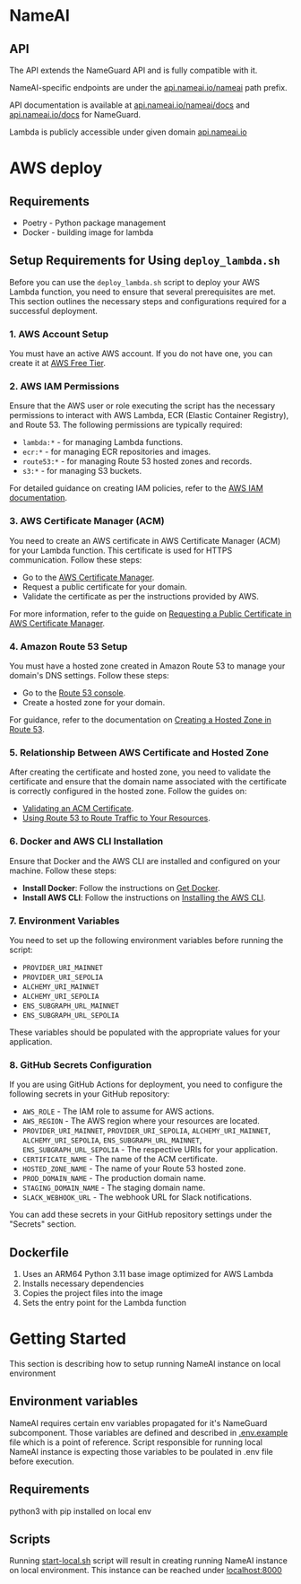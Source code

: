 # NameAI

## API
The API extends the NameGuard API and is fully compatible with it.

NameAI-specific endpoints are under the [api.nameai.io/nameai](https://www.api.nameai.io/nameai) path prefix.

API documentation is available at [api.nameai.io/nameai/docs](https://api.nameai.io/nameai/docs) and [api.nameai.io/docs](https://api.nameai.io/docs) for NameGuard.

Lambda is publicly accessible under given domain [api.nameai.io](https://api.nameai.io)

# AWS deploy
## Requirements
- Poetry - Python package management
- Docker - building image for lambda

## Setup Requirements for Using `deploy_lambda.sh`

Before you can use the `deploy_lambda.sh` script to deploy your AWS Lambda function, you need to ensure that several prerequisites are met. This section outlines the necessary steps and configurations required for a successful deployment.

### 1. AWS Account Setup
You must have an active AWS account. If you do not have one, you can create it at [AWS Free Tier](https://aws.amazon.com/free/).

### 2. AWS IAM Permissions
Ensure that the AWS user or role executing the script has the necessary permissions to interact with AWS Lambda, ECR (Elastic Container Registry), and Route 53. The following permissions are typically required:

- `lambda:*` - for managing Lambda functions.
- `ecr:*` - for managing ECR repositories and images.
- `route53:*` - for managing Route 53 hosted zones and records.
- `s3:*` - for managing S3 buckets.

For detailed guidance on creating IAM policies, refer to the [AWS IAM documentation](https://docs.aws.amazon.com/IAM/latest/UserGuide/access_policies_create.html).

### 3. AWS Certificate Manager (ACM)
You need to create an AWS certificate in AWS Certificate Manager (ACM) for your Lambda function. This certificate is used for HTTPS communication. Follow these steps:

- Go to the [AWS Certificate Manager](https://console.aws.amazon.com/acm/home).
- Request a public certificate for your domain.
- Validate the certificate as per the instructions provided by AWS.

For more information, refer to the guide on [Requesting a Public Certificate in AWS Certificate Manager](https://docs.aws.amazon.com/acm/latest/userguide/gs-acm-request-public.html).

### 4. Amazon Route 53 Setup
You must have a hosted zone created in Amazon Route 53 to manage your domain's DNS settings. Follow these steps:

- Go to the [Route 53 console](https://console.aws.amazon.com/route53/home).
- Create a hosted zone for your domain.

For guidance, refer to the documentation on [Creating a Hosted Zone in Route 53](https://docs.aws.amazon.com/Route53/latest/DeveloperGuide/CreatingHostedZone.html).

### 5. Relationship Between AWS Certificate and Hosted Zone
After creating the certificate and hosted zone, you need to validate the certificate and ensure that the domain name associated with the certificate is correctly configured in the hosted zone. Follow the guides on:

- [Validating an ACM Certificate](https://docs.aws.amazon.com/acm/latest/userguide/gs-acm-validate.html).
- [Using Route 53 to Route Traffic to Your Resources](https://docs.aws.amazon.com/Route53/latest/DeveloperGuide/routing-to-resources.html).

### 6. Docker and AWS CLI Installation
Ensure that Docker and the AWS CLI are installed and configured on your machine. Follow these steps:

- **Install Docker**: Follow the instructions on [Get Docker](https://docs.docker.com/get-docker/).
- **Install AWS CLI**: Follow the instructions on [Installing the AWS CLI](https://docs.aws.amazon.com/cli/latest/userguide/getting-started-install.html).

### 7. Environment Variables
You need to set up the following environment variables before running the script:

- `PROVIDER_URI_MAINNET`
- `PROVIDER_URI_SEPOLIA`
- `ALCHEMY_URI_MAINNET`
- `ALCHEMY_URI_SEPOLIA`
- `ENS_SUBGRAPH_URL_MAINNET`
- `ENS_SUBGRAPH_URL_SEPOLIA`

These variables should be populated with the appropriate values for your application.

### 8. GitHub Secrets Configuration
If you are using GitHub Actions for deployment, you need to configure the following secrets in your GitHub repository:

- `AWS_ROLE` - The IAM role to assume for AWS actions.
- `AWS_REGION` - The AWS region where your resources are located.
- `PROVIDER_URI_MAINNET`, `PROVIDER_URI_SEPOLIA`, `ALCHEMY_URI_MAINNET`, `ALCHEMY_URI_SEPOLIA`, `ENS_SUBGRAPH_URL_MAINNET`, `ENS_SUBGRAPH_URL_SEPOLIA` - The respective URIs for your application.
- `CERTIFICATE_NAME` - The name of the ACM certificate.
- `HOSTED_ZONE_NAME` - The name of your Route 53 hosted zone.
- `PROD_DOMAIN_NAME` - The production domain name.
- `STAGING_DOMAIN_NAME` - The staging domain name.
- `SLACK_WEBHOOK_URL` - The webhook URL for Slack notifications.

You can add these secrets in your GitHub repository settings under the "Secrets" section.

## Dockerfile
1. Uses an ARM64 Python 3.11 base image optimized for AWS Lambda
2. Installs necessary dependencies
3. Copies the project files into the image
4. Sets the entry point for the Lambda function


# Getting Started
This section is describing how to setup running NameAI instance on local environment

## Environment variables
NameAI requires certain env variables propagated for it's NameGuard subcomponent.
Those variables are defined and described in [.env.example](./.env.example) file which is a point of reference.
Script responsible for running local NameAI instance is expecting those variables to be poulated in .env file before execution.

## Requirements
python3 with pip installed on local env

## Scripts
Running [start-local.sh](./start-local.sh) script will result in creating running NameAI instance on local environment.
This instance can be reached under [localhost:8000](localhost:8000) 